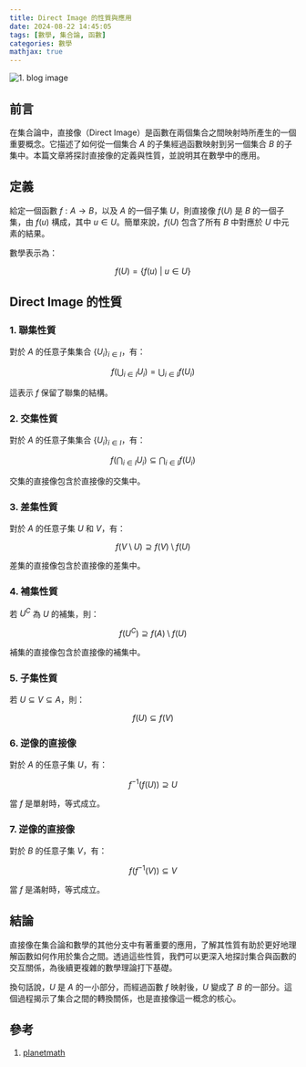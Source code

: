 ```yaml
---
title: Direct Image 的性質與應用
date: 2024-08-22 14:45:05
tags: [數學, 集合論, 函數]
categories: 數學
mathjax: true
---
```


![1. blog image](https://imgur.com/XpRufSg.png)

## 前言

在集合論中，直接像（Direct Image）是函數在兩個集合之間映射時所產生的一個重要概念。它描述了如何從一個集合 $A$ 的子集經過函數映射到另一個集合 $B$ 的子集中。本篇文章將探討直接像的定義與性質，並說明其在數學中的應用。

<!--more-->

## 定義

給定一個函數 $f: A \rightarrow B$，以及 $A$ 的一個子集 $U$，則直接像 $f(U)$ 是 $B$ 的一個子集，由 $f(u)$ 構成，其中 $u \in U$。簡單來說，$f(U)$ 包含了所有 $B$ 中對應於 $U$ 中元素的結果。

數學表示為：

$$
\begin{equation} \label{eq1}
f(U) = \{ f(u) \ | \ u \in U \}
\end{equation}
$$

## Direct Image 的性質

### 1. 聯集性質

對於 $A$ 的任意子集集合 $\{U_i\}_{i \in I}$，有：

$$
\begin{equation} \label{eq2}
f\left(\bigcup_{i \in I} U_i\right) = \bigcup_{i \in I} f(U_i)
\end{equation}
$$

這表示 $f$ 保留了聯集的結構。

### 2. 交集性質

對於 $A$ 的任意子集集合 $\{U_i\}_{i \in I}$，有：

$$
\begin{equation} \label{eq3}
f\left(\bigcap_{i \in I} U_i\right) \subseteq \bigcap_{i \in I} f(U_i)
\end{equation}
$$

交集的直接像包含於直接像的交集中。

### 3. 差集性質

對於 $A$ 的任意子集 $U$ 和 $V$，有：

$$
\begin{equation} \label{eq4}
f(V \setminus U) \supseteq f(V) \setminus f(U)
\end{equation}
$$

差集的直接像包含於直接像的差集中。

### 4. 補集性質

若 $U^C$ 為 $U$ 的補集，則：

$$
\begin{equation} \label{eq5}
f(U^C) \supseteq f(A) \setminus f(U)
\end{equation}
$$

補集的直接像包含於直接像的補集中。

### 5. 子集性質

若 $U \subseteq V \subseteq A$，則：

$$
\begin{equation} \label{eq6}
f(U) \subseteq f(V)
\end{equation}
$$

### 6. 逆像的直接像

對於 $A$ 的任意子集 $U$，有：

$$
\begin{equation} \label{eq7}
f^{-1}(f(U)) \supseteq U
\end{equation}
$$

當 $f$ 是單射時，等式成立。

### 7. 逆像的直接像

對於 $B$ 的任意子集 $V$，有：

$$
\begin{equation} \label{eq8}
f(f^{-1}(V)) \subseteq V
\end{equation}
$$

當 $f$ 是滿射時，等式成立。

## 結論

直接像在集合論和數學的其他分支中有著重要的應用，了解其性質有助於更好地理解函數如何作用於集合之間。透過這些性質，我們可以更深入地探討集合與函數的交互關係，為後續更複雜的數學理論打下基礎。

換句話說，$U$ 是 $A$ 的一小部分，而經過函數 $f$ 映射後，$U$ 變成了 $B$ 的一部分。這個過程揭示了集合之間的轉換關係，也是直接像這一概念的核心。

## 參考

1. [planetmath](https://planetmath.org/directimage)
